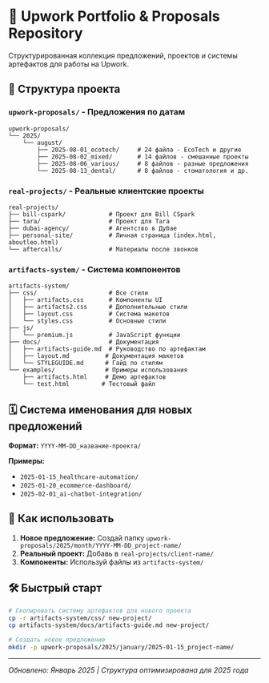 # 🚀 Upwork Portfolio & Proposals Repository

Структурированная коллекция предложений, проектов и системы артефактов для работы на Upwork.

## 📁 Структура проекта

### `upwork-proposals/` - Предложения по датам
```
upwork-proposals/
└── 2025/
    └── august/
        ├── 2025-08-01_ecotech/     # 24 файла - EcoTech и другие
        ├── 2025-08-02_mixed/       # 14 файлов - смешанные проекты  
        ├── 2025-08-06_various/     # 8 файлов - разные предложения
        └── 2025-08-13_dental/      # 8 файлов - стоматология и др.
```

### `real-projects/` - Реальные клиентские проекты
```
real-projects/
├── bill-cspark/            # Проект для Bill CSpark
├── tara/                   # Проект для Tara
├── dubai-agency/           # Агентство в Дубае
├── personal-site/          # Личная страница (index.html, aboutleo.html)
└── aftercalls/             # Материалы после звонков
```

### `artifacts-system/` - Система компонентов
```
artifacts-system/
├── css/                    # Все стили
│   ├── artifacts.css       # Компоненты UI
│   ├── artifacts2.css      # Дополнительные стили
│   ├── layout.css          # Система макетов
│   └── styles.css          # Основные стили
├── js/
│   └── premium.js          # JavaScript функции
├── docs/                   # Документация
│   ├── artifacts-guide.md  # Руководство по артефактам
│   ├── layout.md          # Документация макетов
│   └── STYLEGUIDE.md      # Гайд по стилям
└── examples/              # Примеры использования
    ├── artifacts.html     # Демо артефактов
    └── test.html         # Тестовый файл
```

## 🗓️ Система именования для новых предложений

**Формат:** `YYYY-MM-DD_название-проекта/`

**Примеры:**
- `2025-01-15_healthcare-automation/`
- `2025-01-20_ecommerce-dashboard/`
- `2025-02-01_ai-chatbot-integration/`

## 🎯 Как использовать

1. **Новое предложение:** Создай папку `upwork-proposals/2025/month/YYYY-MM-DD_project-name/`
2. **Реальный проект:** Добавь в `real-projects/client-name/`
3. **Компоненты:** Используй файлы из `artifacts-system/`

## 🛠️ Быстрый старт

```bash
# Скопировать систему артефактов для нового проекта
cp -r artifacts-system/css/ new-project/
cp artifacts-system/docs/artifacts-guide.md new-project/

# Создать новое предложение
mkdir -p upwork-proposals/2025/january/2025-01-15_project-name/
```

---
*Обновлено: Январь 2025 | Структура оптимизирована для 2025 года*